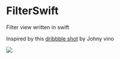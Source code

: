 # FilterSwift
Filter view written in swift

Inspired by this <a href="https://dribbble.com/shots/3660177-Open-the-shop-purchase">dribbble shot</a> by Johny vino 

<a href="https://s3-ap-northeast-1.amazonaws.com/jillian-dev-file-storage/ezgif-3-8b7a68ee6c.gif"><img src="https://s3-ap-northeast-1.amazonaws.com/jillian-dev-file-storage/ezgif-3-8b7a68ee6c.gif"/></a>
